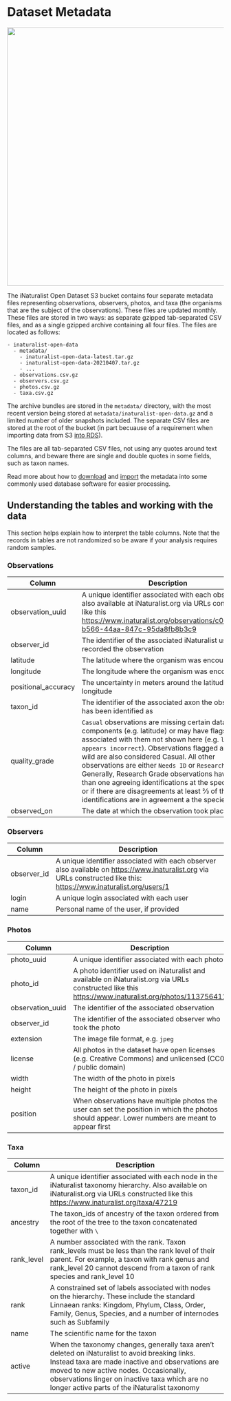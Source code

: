 # Dataset Metadata

<p align="center">
  <img src="https://user-images.githubusercontent.com/48566/114919407-344e6280-9df6-11eb-8138-8dee7d626673.png" width="600px">
</p>

The iNaturalist Open Dataset S3 bucket contains four separate metadata files representing observations, observers, photos, and taxa (the organisms that are the subject of the observations). These files are updated monthly. These files are stored in two ways: as separate gzipped tab-separated CSV files, and as a single gzipped archive containing all four files. The files are located as follows:

```
- inaturalist-open-data
  - metadata/
    - inaturalist-open-data-latest.tar.gz
    - inaturalist-open-data-20210407.tar.gz
    - ...
  - observations.csv.gz
  - observers.csv.gz
  - photos.csv.gz
  - taxa.csv.gz
```

The archive bundles are stored in the `metadata/` directory, with the most recent version being stored at `metadata/inaturalist-open-data.gz` and a limited number of older snapshots included. The separate CSV files are stored at the root of the bucket (in part becuause of a requirement when importing data from S3 [into RDS](Import/RDS)).

The files are all tab-separated CSV files, not using any quotes around text columns, and beware there are single and double quotes in some fields, such as taxon names.

Read more about how to [download](Download) and [import](Import) the metadata into some commonly used database software for easier processing.

## Understanding the tables and working with the data
This section helps explain how to interpret the table columns. Note that the records in tables are not randomized so be aware if your analysis requires random samples.

### Observations
Column | Description
-------|------------
observation_uuid | A unique identifier associated with each observation also available at iNaturalist.org via URLs constructed like this https://www.inaturalist.org/observations/c075c500-b566-44aa-847c-95da8fb8b3c9
observer_id | The identifier of the associated iNaturalist user who recorded the observation
latitude | The latitude where the organism was encountered
longitude | The longitude where the organism was encountered
positional_accuracy | The uncertainty in meters around the latitude and longitude
taxon_id | The identifier of the associated axon the observation has been identified as
quality_grade | `Casual` observations are missing certain data components (e.g. latitude) or may have flags associated with them not shown here (e.g. `location appears incorrect`). Observations flagged as not wild are also considered Casual. All other observations are either `Needs ID` or `Research Grade`. Generally, Research Grade observations have more than one agreeing identifications at the species level, or if there are disagreements at least ⅔ of the identifications are in agreement a the species level
observed_on | The date at which the observation took place

### Observers
Column | Description
-------|------------
observer_id | A unique identifier associated with each observer also available on https://www.inaturalist.org via URLs constructed like this: https://www.inaturalist.org/users/1
login | A unique login associated with each user
name | Personal name of the user, if provided

### Photos
Column | Description
-------|------------
photo_uuid | A unique identifier associated with each photo
photo_id | A photo identifier used on iNaturalist and available on iNaturalist.org via URLs constructed like this https://www.inaturalist.org/photos/113756411
observation_uuid | The identifier of the associated observation
observer_id | The identifier of the associated observer who took the photo
extension | The image file format, e.g. `jpeg`
license | All photos in the dataset have open licenses (e.g. Creative Commons) and unlicensed (CC0 / public domain)
width | The width of the photo in pixels
height | The height of the photo in pixels
position | When observations have multiple photos the user can set the position in which the photos should appear. Lower numbers are meant to appear first

### Taxa
Column | Description
-------|------------
taxon_id | A unique identifier associated with each node in the iNaturalist taxonomy hierarchy. Also available on iNaturalist.org via URLs constructed like this https://www.inaturalist.org/taxa/47219
ancestry | The taxon_ids of ancestry of the taxon ordered from the root of the tree to the taxon concatenated together with `\`
rank_level | A number associated with the rank. Taxon rank_levels must be less than the rank level of their parent. For example, a taxon with rank genus and rank_level 20 cannot descend from a taxon of rank species and rank_level 10
rank | A constrained set of labels associated with nodes on the hierarchy. These include the standard Linnaean ranks: Kingdom, Phylum, Class, Order, Family, Genus, Species, and a number of internodes such as Subfamily
name | The scientific name for the taxon
active | When the taxonomy changes, generally taxa aren’t deleted on iNaturalist to avoid breaking links. Instead taxa are made inactive and observations are moved to new active nodes. Occasionally, observations linger on inactive taxa which are no longer active parts of the iNaturalist taxonomy
